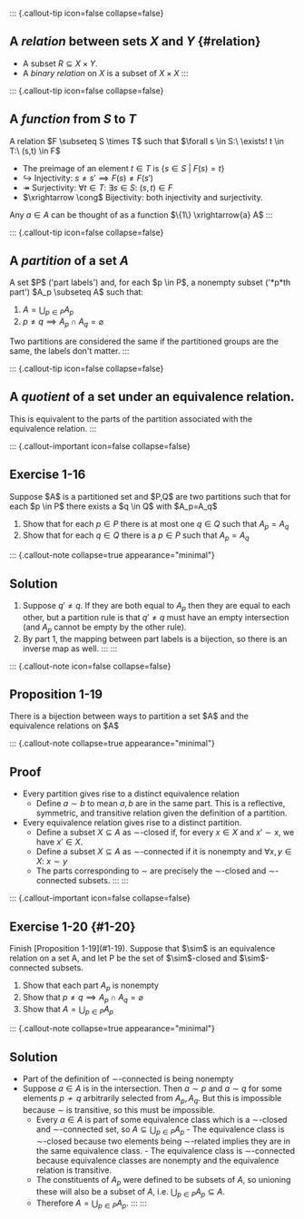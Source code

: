 
::: {.callout-tip icon=false collapse=false}
## A *relation* between sets $X$ and $Y$ {#relation}
<div id="relation"/></div>

- A subset $R \subseteq X \times Y$.
- A *binary relation* on $X$ is a subset of $X \times X$
:::


::: {.callout-tip icon=false collapse=false}
## A *function* from $S$ to $T$

<div id="function"/></div>A relation $F \subseteq S \times T$ such that 
$\forall s \in S:\ \exists! t \in T:\ (s,t) \in F$

- The preimage of an element $t \in T$ is $\{s \in S\ |\ F(s)=t\}$
- $\hookrightarrow$ Injectivity: $s\ne s' \implies F(s)\ne F(s')$
- $\twoheadrightarrow$ Surjectivity: $\forall t \in T:\ \exists s \in S:\ (s,t) \in F$
- $\xrightarrow \cong$ Bijectivity: both injectivity and surjectivity.

Any $a \in A$ can be thought of as a function $\{1\} \xrightarrow{a} A$
:::


::: {.callout-tip icon=false collapse=false}
## A *partition* of a set $A$

<div id="partition"/></div>A set $P$ ('part labels') and, for each $p \in P$, a 
nonempty subset ('*p*th part') $A_p \subseteq A$ such that:

  1. $A = \bigcup_{p \in P}A_p$
  2. $p \ne q \implies A_p \cap A_q = \varnothing$

Two partitions are considered the same if the partitioned groups are the same, 
the labels don't matter.
:::


::: {.callout-tip icon=false collapse=false}
## A *quotient* of a set under an equivalence relation.
<div id="quotient"/></div>This is equivalent to the parts of the partition 
associated with the equivalence relation.
:::


::: {.callout-important icon=false collapse=false}
## Exercise 1-16

<div id="1-16"/></div> Suppose $A$ is a partitioned set and $P,Q$ are two 
partitions such that for each $p \in P$ there exists a $q \in Q$ with $A_p=A_q$

1. Show that for each $p \in P$ there is at most one $q \in Q$ such that 
   $A_p = A_q$
2. Show that for each $q \in Q$ there is a $p \in P$ such that $A_p = A_q$

::: {.callout-note collapse=true appearance="minimal"}
## Solution
1. Suppose $q' \ne q$. If they are both equal to $A_p$ then they are equal to 
   each other, but a partition rule is that $q' \ne q$ must have an empty 
   intersection (and $A_p$ cannot be empty by the other rule).
2. By part 1, the mapping between part labels is a bijection, so there is an 
   inverse map as well.
:::
:::


::: {.callout-note icon=false collapse=false}
## Proposition 1-19

<div id="1-19"/></div>There is a bijection between ways to partition a set $A$ 
and the equivalence relations on $A$

::: {.callout-note collapse=true appearance="minimal"}
## Proof
- Every partition gives rise to a distinct equivalence relation
  - Define $a \sim b$ to mean $a,b$ are in the same part. This is a reflective, 
    symmetric, and transitive relation given the definition of a partition.
- Every equivalence relation gives rise to a distinct partition.
  - Define a subset $X \subseteq A$ as $\sim$-closed if, for every $x \in X$ and 
    $x' \sim x$, we have $x' \in X$.
  - Define a subset $X \subseteq A$ as $\sim$-connected if it is nonempty and 
    $\forall x,y \in X:\ x \sim y$
  - The parts corresponding to $\sim$ are precisely the $\sim$-closed and 
    $\sim$-connected subsets.
:::
:::


::: {.callout-important icon=false collapse=false}
## Exercise 1-20 {#1-20}

<div id="1-20"/></div>Finish [Proposition 1-19](#1-19). Suppose that $\sim$ is 
an equivalence relation on a set A, and let P be the set of $\sim$-closed and 
$\sim$-connected subsets.

1. Show that each part $A_p$ is nonempty
2. Show that $p \ne q \implies A_p \cap A_q = \varnothing$
3. Show that $A = \bigcup_{p \in P} A_p$

::: {.callout-note collapse=true appearance="minimal"}
## Solution
- Part of the definition of $\sim$-connected is being nonempty
- Suppose $a \in A$ is in the intersection. Then $a \sim p$ and $a \sim q$ for 
  some elements $p \not\sim q$ arbitrarily selected from $A_p, A_q$. But this is 
  impossible because $\sim$ is transitive, so this must be impossible.
    - Every $a \in A$ is part of some equivalence class which is a $\sim$-closed 
      and $\sim$-connected set, so $A \subseteq \bigcup_{p \in P} A_p$
            - The equivalence class is $\sim$-closed because two elements being 
              $\sim$-related implies they are in the same equivalence class.
            - The equivalence class is $\sim$-connected because equivalence 
              classes are nonempty and the equivalence relation is transitive.
    - The constituents of $A_p$ were defined to be subsets of $A$, so unioning 
      these will also be a subset of $A$, i.e. $\bigcup_{p \in P} A_p \subseteq A$.
    - Therefore $A = \bigcup_{p \in P} A_p$.
:::
:::
